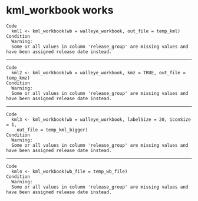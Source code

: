 # kml_workbook works

    Code
      kml1 <- kml_workbook(wb = walleye_workbook, out_file = temp_kml)
    Condition
      Warning:
      Some or all values in column 'release_group' are missing values and have been assigned release date instead.

---

    Code
      kml2 <- kml_workbook(wb = walleye_workbook, kmz = TRUE, out_file = temp_kmz)
    Condition
      Warning:
      Some or all values in column 'release_group' are missing values and have been assigned release date instead.

---

    Code
      kml3 <- kml_workbook(wb = walleye_workbook, labelSize = 20, iconSize = 1,
        out_file = temp_kml_bigger)
    Condition
      Warning:
      Some or all values in column 'release_group' are missing values and have been assigned release date instead.

---

    Code
      kml4 <- kml_workbook(wb_file = temp_wb_file)
    Condition
      Warning:
      Some or all values in column 'release_group' are missing values and have been assigned release date instead.

